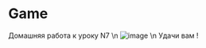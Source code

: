 # Game
Домашняя работа к уроку N7
\n
![image](https://user-images.githubusercontent.com/103320407/221400853-c3f35d05-8a4f-40fa-ae3f-3a7024a33811.png)
\n
Удачи вам !
